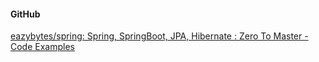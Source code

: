 #### GitHub

[eazybytes/spring: Spring, SpringBoot, JPA, Hibernate : Zero To Master - Code Examples](https://github.com/eazybytes/spring)